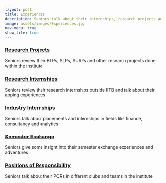 ```yaml
---
layout: post
title: Experiences
description: Seniors talk about their internships, research projects and positions of responsibility
image: assets/images/Experiences.jpg
nav-menu: true
show_tile: true
---
```


<!-- Main -->
<div id="main" class="alt">

<!-- One -->
<!--section id="one">
	<div class="inner">
		<header class="major">
			<h1>Experiences</h1>
		</header==>

<!-- Content -->
<div class="row">
	<div class="6u 12u$(small)">
		<h3><a href="https://epdampiitb.github.io/p/exp/projects.html">Research Projects</a></h3>
		<p>Seniors review their BTPs, SLPs, SURPs and other research projects done within the institute</p>
	</div>
	<div class="6u$ 12u$(small)">
		<h3><a href="https://epdampiitb.github.io/p/exp/coreinternships.html">Research Internships</a></h3>
		<p>Seniors review their research internships outside IITB and talk about their apping experiences</p>
	</div>
	<!-- Break -->
	<div class="4u 12u$(medium)">
		<h3><a href="https://epdampiitb.github.io/p/exp/noncore.html">Industry Internships</a></h3>
		<p>Seniors talk about placements and internships in fields like finance, consultancy and analytics</p>
	</div>
	<div class="4u 12u$(medium)">
		<h3><a href="https://epdampiitb.github.io/p/exp/semex.html">Semester Exchange</a></h3>
		<p>Seniors give some insight into their semester exchange experiences and adventures</p>
	</div>
	<div class="4u$ 12u$(medium)">
		<h3><a href="https://epdampiitb.github.io/p/exp/por.html">Positions of Responsibility</a></h3>
		<p>Seniors talk about their PORs in different clubs and teams in the institute</p>
	</div>
</div>
